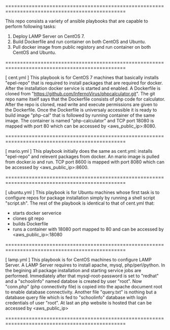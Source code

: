 ===============================================================================================

This repo consists a variety of ansible playbooks that are capable to perform following tasks:
  1. Deploy LAMP Server on CentOS 7.
  2. Build Dockerfile and run container on both CentOS and Ubuntu.
  3. Pull docker image from public registory and run container 
     on both CentOS and Ubuntu.

===============================================================================================

[ cent.yml ]
This playbook is for CentOS 7 machines that basically installs "epel-repo" that is required to install packages that are required for docker. After the installation docker service is started and enabled. A Dockerfile is cloned from "https://github.com/InfernoVirus/phpcalculator.git". The git repo name itself says that the Dockerfile consists of php code for calculator. After the repo is cloned, read write and execute permissions are given to the Dockerfile. Once the Dockerfile is universaly accessible it is ready to build image "php-cal" that is followed by running container of the same image. The container is named "php-calculator" and TCP port 18080 is mapped with port 80 which can be accessed by <aws_public_ip>:8080.

===============================================================================================

[ mario.yml ]
This playbook initially does the same as cent.yml: installs "epel-repo" and relevent packages from docker. An mario image is pulled from docker.io and run. TCP port 8600 is mapped with port 8080 which can be accessed by <aws_public_ip>:8600.

===============================================================================================

[ ubuntu.yml ]
This playbook is for Ubuntu machines whose first task is to configure repos for package installation simply by running a shell script "script.sh". The rest of the playbook is identical to that of cent.yml that:
 - starts docker serverice
 - clones git repo
 - builds Dockerfile
 - runs a container with 18080 port mapped to 80
and can be accessed by <aws_public_ip>:18080

===============================================================================================

[ lamp.yml ]
This playbook is for CentOS machines to configure LAMP Server.
A LAMP Server requires to install apache, mysql, php/perl/python.
In the begining all package installation and starting service jobs are performed. Immediately after that mysql-root-password is set to "redhat" and a "schoolinfo" named databse is created by user "root". Now "conn.php" (php connectivity file) is copied into the apache document root to enable database connectivity. Another file "query.txt" is nothing but a database query file which is fed to "schoolinfo" database with login credentials of user "root". At last an php website is hosted that can be accessed by <aws_public_ip>

===============================================================================================
